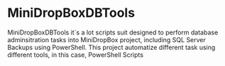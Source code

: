 # MiniDropBoxDBTools
MiniDropBoxDBTools it´s a lot scripts suit designed to perform database adminsitration tasks into MiniDropBox project, including SQL Server Backups using PowerShell. This project automatize different task using different tools, in this case, PowerShell Scripts
